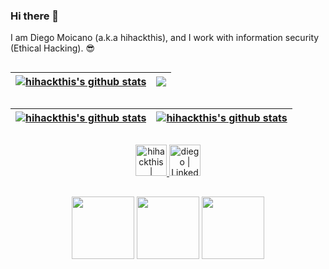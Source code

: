 ### Hi there 👋

I am Diego Moicano (a.k.a hihackthis), and I work with information security (Ethical Hacking). :sunglasses:

##

<div>

| <a href="https://github.com/anuraghazra/github-readme-stats"><img align="center" src="https://github-readme-stats.vercel.app/api?username=hihackthis&show_icons=true&include_all_commits=true&theme=tokyonight&hide_border=true" alt="hihackthis's github stats" /></a> | <a href="https://github.com/anuraghazra/github-readme-stats"><img align="center" src="https://github-readme-stats.vercel.app/api/top-langs/?username=hihackthis&layout=compact&theme=tokyonight&hide_border=true" /></a> |
| ------------- | ------------- |

</div>

##

<div>
  
| <a href="https://github.com/hihackthis/TLSecHead"><img align="center" src="https://github-readme-stats.vercel.app/api/pin/?username=hihackthis&repo=TLSecHead&theme=dracula&hide_border=true" alt="hihackthis's github stats" /></a> | <a href="https://github.com/hihackthis/FindGitList"><img align="center" src="https://github-readme-stats.vercel.app/api/pin/?username=hihackthis&repo=FindGitList&layout=compact&theme=dracula&hide_border=true" alt="hihackthis's github stats" /></a> |
| ------------- | ------------- |

</div>

##

<div align="center">

<a href="https://twitter.com/hihackthis">
  <img alt="hihackthis | Twitter" width="50px" src="https://cdn.jsdelivr.net/gh/devicons/devicon/icons/twitter/twitter-original.svg" />
</a>
<a href="https://www.linkedin.com/in/diego-gon%C3%A7alves-09536b24/">
  <img alt="diego | LinkedIn" width="50px" src="https://cdn.jsdelivr.net/gh/devicons/devicon/icons/linkedin/linkedin-original.svg" />
</a>
</div>

##

<div align="center">

<img src="https://cdn.jsdelivr.net/gh/devicons/devicon/icons/bash/bash-original.svg" style="width:100px;height:100px;"/> <img src="https://cdn.jsdelivr.net/gh/devicons/devicon/icons/python/python-plain-wordmark.svg" style="width:100px;height:100px;"/> <img src="https://cdn.jsdelivr.net/gh/devicons/devicon/icons/linux/linux-original.svg" style="width:100px;height:100px;"/>

</div>
